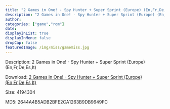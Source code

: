 ```yaml
---
title: "2 Games in One! - Spy Hunter + Super Sprint (Europe) (En,Fr,De,Es,It)"
description: "2 Games in One! - Spy Hunter + Super Sprint (Europe) (En,Fr,De,Es,It)"
author: 
categories: ["game","rom"]
date: 
displayInList: true
displayInMenu: false
dropCap: false
featuredImage: /img/miss/gamemiss.jpg
---
```


Description: 2 Games in One! - Spy Hunter + Super Sprint (Europe) (En,Fr,De,Es,It)

Download: <a style="text-decoration:underline;" href="https://mega.nz/#!DCISzQKb!YnKSC48sLmIcMjYz-hKX7k0vjCd_PkKmV-bfRcI3UOc" target = "_blank" rel = "nofollow" > 2 Games in One! - Spy Hunter + Super Sprint (Europe) (En,Fr,De,Es,It)</a>

Size: 4194304

MD5: 2644A4B5ADB2BFE2CA1263B9DB9649FC

